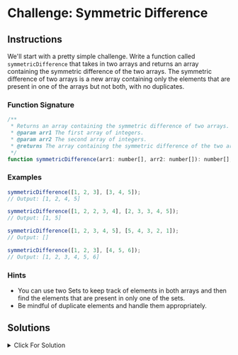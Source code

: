 # Challenge: Symmetric Difference

## Instructions

We'll start with a pretty simple challenge. Write a function called `symmetricDifference` that takes in two arrays and returns an array containing the symmetric difference of the two arrays. The symmetric difference of two arrays is a new array containing only the elements that are present in one of the arrays but not both, with no duplicates.

### Function Signature

```js
/**
 * Returns an array containing the symmetric difference of two arrays.
 * @param arr1 The first array of integers.
 * @param arr2 The second array of integers.
 * @returns The array containing the symmetric difference of the two arrays.
 */
function symmetricDifference(arr1: number[], arr2: number[]): number[];
```

### Examples

```js
symmetricDifference([1, 2, 3], [3, 4, 5]);
// Output: [1, 2, 4, 5]

symmetricDifference([1, 2, 2, 3, 4], [2, 3, 3, 4, 5]);
// Output: [1, 5]

symmetricDifference([1, 2, 3, 4, 5], [5, 4, 3, 2, 1]);
// Output: []

symmetricDifference([1, 2, 3], [4, 5, 6]);
// Output: [1, 2, 3, 4, 5, 6]
```

### Hints

- You can use two Sets to keep track of elements in both arrays and then find the elements that are present in only one of the sets.
- Be mindful of duplicate elements and handle them appropriately.

## Solutions

<details>
  <summary>Click For Solution</summary>

```js
export function symmetricDifference(
  arr1: unknown[],
  arr2: unknown[]
): unknown[] {
  const set1 = new Set(arr1);
  const set2 = new Set(arr2);
  const result = [];

  for (const num of arr1) {
    if (!set2.has(num)) {
      result.push(num);
    }
  }

  for (const num of arr2) {
    if (!set1.has(num)) {
      result.push(num);
    }
  }

  return result;
}
```

### Explanation

- To find the symmetric difference, create two `Set` objects, `set1` and `set2`, from `arr1` and `arr2` respectively. The `Set` data structure allows us to efficiently check for the existence of an element.
- Initialize an empty array called `result` to store the symmetric difference.
- Iterate through each element in `arr1` using a `for...of` loop. For each element in `arr1`, we use the `has()` method of `set2` to check if the element exists in `set2`. If the element is not found in `set2`, it means it is present in `arr1` but not in `arr2`, and push it into the `result` array.
- Similarly, iterate through each element in `arr2` using another `for...of` loop. For each element in `arr2`, we use the `has()` method of `set1` to check if the element exists in `set1`. If the element is not found in `set1`, it means it is present in `arr2` but not in `arr1`, and push it into the `result` array.
- Return the `result` array, which contains the elements that are present in only one of the input arrays, with no duplicates.

</details>
